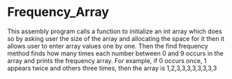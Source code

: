 # Frequency_Array
This assembly program calls a function to initialize an int array which does so by asking user the size of the array and allocating the space for it then it allows user to enter array values one by one. Then the find frequency method finds how many times each number between 0 and 9 occurs in the array and prints the frequency array. For example, if 0 occurs once, 1 appears twice and others three times, then the array is 1,2,3,3,3,3,3,3,3,3
